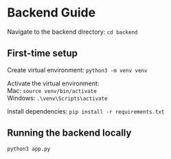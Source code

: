 # Backend Guide

Navigate to the backend directory:
`cd backend`

## First-time setup

Create virtual environment:
`python3 -m venv venv`

Activate the virtual environment:\
Mac: `source venv/bin/activate`\
Windows: `.\venv\Scripts\activate`

Install dependencies:
`pip install -r requirements.txt`

## Running the backend locally
`python3 app.py`